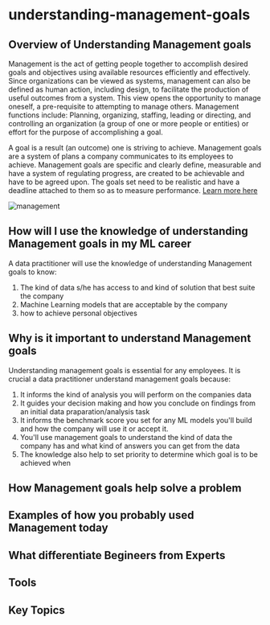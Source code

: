# understanding-management-goals

## Overview of Understanding Management goals
Management is the act of getting people together to accomplish desired goals and objectives using available resources efficiently and effectively. Since organizations can be viewed as systems, management can also be defined as human action, including design, to facilitate the production of useful outcomes from a system. This view opens the opportunity to manage oneself, a pre-requisite to attempting to manage others. Management functions include: Planning, organizing, staffing, leading or directing, and controlling an organization (a group of one or more people or entities) or effort for the purpose of accomplishing a goal.

A goal is a result (an outcome) one is striving to achieve. Management goals are a system of plans a company communicates to its employees to achieve. Management goals are specific and clearly define, measurable and have a system of regulating progress, are created to be achievable and have to be agreed upon. The goals set need to be realistic and have a deadline attached to them so as to measure performance. [Learn more here](https://bizfluent.com/list-6692121-types-management-goals.html)

![management](https://s3-us-west-2.amazonaws.com/courses-images/wp-content/uploads/sites/1938/2017/05/31144911/management-process.png)

## How will I use the knowledge of understanding Management goals in my ML career

A data practitioner will use the knowledge of understanding Management goals to know:
1. The kind of data s/he has access to and kind of solution that best suite the company
2. Machine Learning models that are acceptable by the company
3. how to achieve personal objectives


## Why is it important to understand Management goals
Understanding management goals is essential for any employees. It is crucial a data practitioner understand management goals because:

1. It informs the kind of analysis you will perform on the companies data
2. It guides your decision making and how you conclude on findings from an initial data praparation/analysis task
3. It informs the benchmark score you set for any ML models you'll build and how the company will use it or accept it.
4. You'll use management goals to understand the kind of data the company has and what kind of answers you can get from the data
5. The knowledge also help to set priority to determine which goal is to be achieved when

## How Management goals help solve a problem



## Examples of how you probably used Management today

## What differentiate Begineers from Experts 

## Tools

## Key Topics

